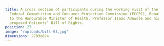 ```yaml
---
title: A cross section of participants during the working visit of the Director General,
  Federal Competition and Consumer Protection Commission (FCCPC), Babatunde Irukera,
  to the Honourable Minister of Health, Professor Isaac Adewole and his team on the
  proposed Patients’ Bill of Rights.
position: 27
image: "/uploads/bill-03.jpg"
dimensions: 2793x824
---
```


